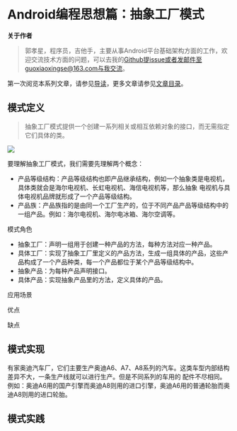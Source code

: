 # Android编程思想篇：抽象工厂模式

**关于作者**

>郭孝星，程序员，吉他手，主要从事Android平台基础架构方面的工作，欢迎交流技术方面的问题，可以去我的[Github](https://github.com/guoxiaoxing)提issue或者发邮件至guoxiaoxingse@163.com与我交流。

第一次阅览本系列文章，请参见[导读](https://github.com/guoxiaoxing/android-open-source-project-analysis/blob/master/doc/导读.md)，更多文章请参见[文章目录](https://github.com/guoxiaoxing/android-open-source-project-analysis/blob/master/README.md)。

## 模式定义

>抽象工厂模式提供一个创建一系列相关或相互依赖对象的接口，而无需指定它们具体的类。

<img src="https://github.com/guoxiaoxing/android-open-source-project-analysis/raw/master/art/program/Abstract_factory_pattern_class.png"/>

要理解抽象工厂模式，我们需要先理解两个概念：

- 产品等级结构：产品等级结构也即产品继承结构，例如一个抽象类是电视机，具体类就会是海尔电视机、长虹电视机、海信电视机等，那么抽象
电视机与具体电视机品牌就形成了一个产品等级结构。
- 产品族：产品族指的是由同一个工厂生产的，位于不同产品产品等级结构中的一组产品。例如：海尔电视机、海尔电冰箱、海尔空调等。

模式角色

- 抽象工厂：声明一组用于创建一种产品的方法，每种方法对应一种产品。
- 具体工厂：实现了抽象工厂里定义的产品方法，生成一组具体的产品，这些产品构成了一个产品种类，每一个产品都位于某个产品等级结构中。
- 抽象产品：为每种产品声明接口。
- 具体产品：实现抽象产品里的方法，定义具体的产品。

应用场景

优点

缺点

## 模式实现

有家奥迪汽车厂，它们主要生产奥迪A6、A7、A8系列的汽车。这类车型内部结构差异不大，一条生产线就可以进行生产。但是不同系列的车用的
配件不尽相同。例如：奥迪A6用的国产引擎而奥迪A8则用的进口引擎，奥迪A6用的普通轮胎而奥迪A8则用的进口轮胎。



## 模式实践
